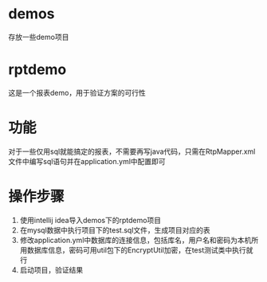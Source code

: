 # demos
存放一些demo项目

# rptdemo
这是一个报表demo，用于验证方案的可行性

# 功能
对于一些仅用sql就能搞定的报表，不需要再写java代码，只需在RtpMapper.xml文件中编写sql语句并在application.yml中配置即可

# 操作步骤
1. 使用intellij idea导入demos下的rptdemo项目
2. 在mysql数据中执行项目下的test.sql文件，生成项目对应的表
3. 修改application.yml中数据库的连接信息，包括库名，用户名和密码为本机所用数据库信息，密码可用util包下的EncryptUtil加密，在test测试类中执行就行
4. 启动项目，验证结果
